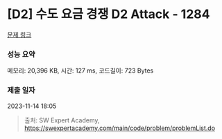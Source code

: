 # [D2] 수도 요금 경쟁 D2 Attack - 1284 

[문제 링크](https://swexpertacademy.com/main/code/problem/problemDetail.do?contestProbId=AV189xUaI8UCFAZN) 

### 성능 요약

메모리: 20,396 KB, 시간: 127 ms, 코드길이: 723 Bytes

### 제출 일자

2023-11-14 18:05



> 출처: SW Expert Academy, https://swexpertacademy.com/main/code/problem/problemList.do